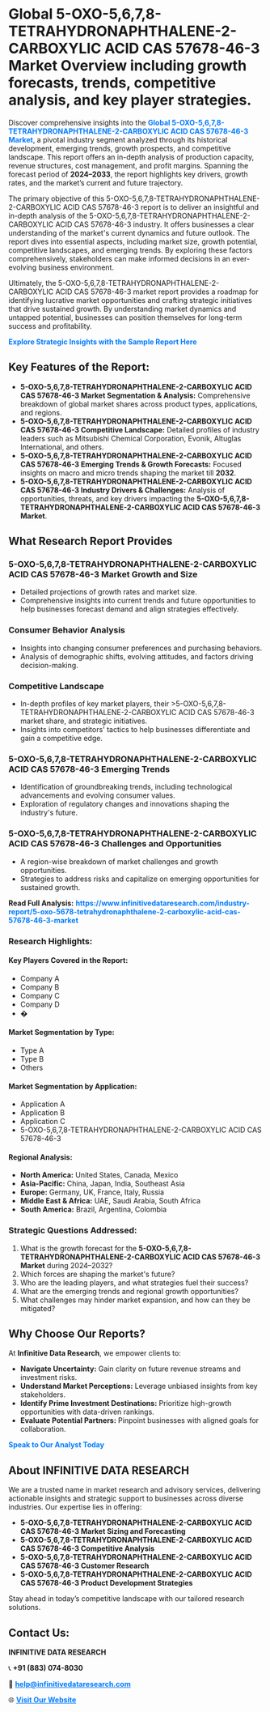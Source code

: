 <h1>Global 5-OXO-5,6,7,8-TETRAHYDRONAPHTHALENE-2-CARBOXYLIC ACID CAS 57678-46-3 Market Overview including growth forecasts, trends, competitive analysis, and key player strategies.</h1>
<p>
Discover comprehensive insights into the 
<a href="https://www.infinitivedataresearch.com/industry-report/5-oxo-5678-tetrahydronaphthalene-2-carboxylic-acid-cas-57678-46-3-market" rel="dofollow" style="color: #007BFF; text-decoration: none;"><strong>Global 5-OXO-5,6,7,8-TETRAHYDRONAPHTHALENE-2-CARBOXYLIC ACID CAS 57678-46-3 Market</strong></a>, a pivotal industry segment analyzed through its historical development, emerging trends, growth prospects, and competitive landscape. This report offers an in-depth analysis of production capacity, revenue structures, cost management, and profit margins. Spanning the forecast period of <strong>2024–2033</strong>, the report highlights key drivers, growth rates, and the market’s current and future trajectory.
</p>
<p>
The primary objective of this 5-OXO-5,6,7,8-TETRAHYDRONAPHTHALENE-2-CARBOXYLIC ACID CAS 57678-46-3 report is to deliver an insightful and in-depth analysis of the 5-OXO-5,6,7,8-TETRAHYDRONAPHTHALENE-2-CARBOXYLIC ACID CAS 57678-46-3 industry. It offers businesses a clear understanding of the market's current dynamics and future outlook. The report dives into essential aspects, including market size, growth potential, competitive landscapes, and emerging trends. By exploring these factors comprehensively, stakeholders can make informed decisions in an ever-evolving business environment.
</p>
<p>
Ultimately, the 5-OXO-5,6,7,8-TETRAHYDRONAPHTHALENE-2-CARBOXYLIC ACID CAS 57678-46-3 market report provides a roadmap for identifying lucrative market opportunities and crafting strategic initiatives that drive sustained growth. By understanding market dynamics and untapped potential, businesses can position themselves for long-term success and profitability.
</p>
<p>
<a href="https://www.infinitivedataresearch.com/request-sample/reportId=104172" style="color: #007BFF; text-decoration: none;"><strong>Explore Strategic Insights with the Sample Report Here</strong></a>
</p>

<h2>Key Features of the Report:</h2>
<ul>
<li><strong>5-OXO-5,6,7,8-TETRAHYDRONAPHTHALENE-2-CARBOXYLIC ACID CAS 57678-46-3 Market Segmentation & Analysis:</strong> Comprehensive breakdown of global market shares across product types, applications, and regions.</li>
<li><strong>5-OXO-5,6,7,8-TETRAHYDRONAPHTHALENE-2-CARBOXYLIC ACID CAS 57678-46-3 Competitive Landscape:</strong> Detailed profiles of industry leaders such as Mitsubishi Chemical Corporation, Evonik, Altuglas International, and others.</li>
<li><strong>5-OXO-5,6,7,8-TETRAHYDRONAPHTHALENE-2-CARBOXYLIC ACID CAS 57678-46-3 Emerging Trends & Growth Forecasts:</strong> Focused insights on macro and micro trends shaping the market till <strong>2032</strong>.</li>
<li><strong>5-OXO-5,6,7,8-TETRAHYDRONAPHTHALENE-2-CARBOXYLIC ACID CAS 57678-46-3 Industry Drivers & Challenges:</strong> Analysis of opportunities, threats, and key drivers impacting the <strong>5-OXO-5,6,7,8-TETRAHYDRONAPHTHALENE-2-CARBOXYLIC ACID CAS 57678-46-3 Market</strong>.</li>
</ul>

<h2>What Research Report Provides</h2>
<h3>5-OXO-5,6,7,8-TETRAHYDRONAPHTHALENE-2-CARBOXYLIC ACID CAS 57678-46-3 Market Growth and Size</h3>
<ul>
<li>Detailed projections of growth rates and market size.</li>
<li>Comprehensive insights into current trends and future opportunities to help businesses forecast demand and align strategies effectively.</li>
</ul>

<h3>Consumer Behavior Analysis</h3>
<ul>
<li>Insights into changing consumer preferences and purchasing behaviors.</li>
<li>Analysis of demographic shifts, evolving attitudes, and factors driving decision-making.</li>
</ul>

<h3>Competitive Landscape</h3>
<ul>
<li>In-depth profiles of key market players, their >5-OXO-5,6,7,8-TETRAHYDRONAPHTHALENE-2-CARBOXYLIC ACID CAS 57678-46-3 market share, and strategic initiatives.</li>
<li>Insights into competitors' tactics to help businesses differentiate and gain a competitive edge.</li>
</ul>

<h3>5-OXO-5,6,7,8-TETRAHYDRONAPHTHALENE-2-CARBOXYLIC ACID CAS 57678-46-3 Emerging Trends</h3>
<ul>
<li>Identification of groundbreaking trends, including technological advancements and evolving consumer values.</li>
<li>Exploration of regulatory changes and innovations shaping the industry's future.</li>
</ul>

<h3>5-OXO-5,6,7,8-TETRAHYDRONAPHTHALENE-2-CARBOXYLIC ACID CAS 57678-46-3 Challenges and Opportunities</h3>
<ul>
<li>A region-wise breakdown of market challenges and growth opportunities.</li>
<li>Strategies to address risks and capitalize on emerging opportunities for sustained growth.</li>
</ul>
<p><strong>Read Full Analysis:</strong> <a href="https://www.infinitivedataresearch.com/industry-report/5-oxo-5678-tetrahydronaphthalene-2-carboxylic-acid-cas-57678-46-3-market" rel="dofollow" style="color: #007BFF; text-decoration: none;"><strong>https://www.infinitivedataresearch.com/industry-report/5-oxo-5678-tetrahydronaphthalene-2-carboxylic-acid-cas-57678-46-3-market</strong></a></p>
<h3>Research Highlights:</h3>
<h4>Key Players Covered in the Report:</h4>
<ul><li>Company A</li><li>Company B</li><li>Company C</li><li>Company D</li><li>�</li></ul>
<h4>Market Segmentation by Type:</h4>
<ul><li>Type A</li><li>Type B</li><li>Others</li></ul>
<h4>Market Segmentation by Application:</h4>
<ul><li>Application A</li><li>Application B</li><li>Application C</li><li>5-OXO-5,6,7,8-TETRAHYDRONAPHTHALENE-2-CARBOXYLIC ACID CAS 57678-46-3</li></ul>

<h4>Regional Analysis:</h4>
<ul>
<li><strong>North America:</strong> United States, Canada, Mexico</li>
<li><strong>Asia-Pacific:</strong> China, Japan, India, Southeast Asia</li>
<li><strong>Europe:</strong> Germany, UK, France, Italy, Russia</li>
<li><strong>Middle East & Africa:</strong> UAE, Saudi Arabia, South Africa</li>
<li><strong>South America:</strong> Brazil, Argentina, Colombia</li>
</ul>

<h3>Strategic Questions Addressed:</h3>
<ol>
<li>What is the growth forecast for the <strong>5-OXO-5,6,7,8-TETRAHYDRONAPHTHALENE-2-CARBOXYLIC ACID CAS 57678-46-3 Market</strong> during 2024–2032?</li>
<li>Which forces are shaping the market's future?</li>
<li>Who are the leading players, and what strategies fuel their success?</li>
<li>What are the emerging trends and regional growth opportunities?</li>
<li>What challenges may hinder market expansion, and how can they be mitigated?</li>
</ol>

<h2>Why Choose Our Reports?</h2>
<p>At <strong>Infinitive Data Research</strong>, we empower clients to:</p>
<ul>
<li><strong>Navigate Uncertainty:</strong> Gain clarity on future revenue streams and investment risks.</li>
<li><strong>Understand Market Perceptions:</strong> Leverage unbiased insights from key stakeholders.</li>
<li><strong>Identify Prime Investment Destinations:</strong> Prioritize high-growth opportunities with data-driven rankings.</li>
<li><strong>Evaluate Potential Partners:</strong> Pinpoint businesses with aligned goals for collaboration.</li>
</ul>
<p><a href="https://www.infinitivedataresearch.com/industry-report/5-oxo-5678-tetrahydronaphthalene-2-carboxylic-acid-cas-57678-46-3-market" rel="dofollow" style="color: #007BFF; text-decoration: none;"><strong>Speak to Our Analyst Today</strong></a></p>

<h2>About INFINITIVE DATA RESEARCH</h2>
<p>We are a trusted name in market research and advisory services, delivering actionable insights and strategic support to businesses across diverse industries. Our expertise lies in offering:</p>
<ul>
<li><strong>5-OXO-5,6,7,8-TETRAHYDRONAPHTHALENE-2-CARBOXYLIC ACID CAS 57678-46-3 Market Sizing and Forecasting</strong></li>
<li><strong>5-OXO-5,6,7,8-TETRAHYDRONAPHTHALENE-2-CARBOXYLIC ACID CAS 57678-46-3 Competitive Analysis</strong></li>
<li><strong>5-OXO-5,6,7,8-TETRAHYDRONAPHTHALENE-2-CARBOXYLIC ACID CAS 57678-46-3 Customer Research</strong></li>
<li><strong>5-OXO-5,6,7,8-TETRAHYDRONAPHTHALENE-2-CARBOXYLIC ACID CAS 57678-46-3 Product Development Strategies</strong></li>
</ul>
<p>Stay ahead in today’s competitive landscape with our tailored research solutions.</p>

<h2>Contact Us:</h2>
<p><strong>INFINITIVE DATA RESEARCH</strong></p>
<p>📞 <strong>+91 (883) 074-8030</strong></p>
<p>📧 <strong><a href="mailto:help@infinitivedataresearch.com" style="color: #007BFF;">help@infinitivedataresearch.com</a></strong></p>
<p>🌐 <strong><a href="https://www.infinitivedataresearch.com" rel="dofollow" style="color: #007BFF;">Visit Our Website</a></strong></p>